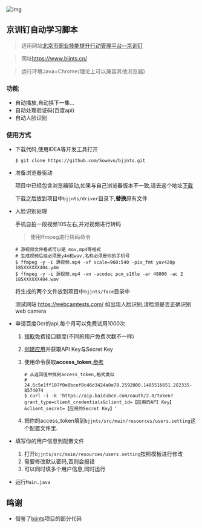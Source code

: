 ![img](https://up.sowevo.com/img/bj_pc.png)

京训钉自动学习脚本
---

> 适用网站[北京市职业技能提升行动管理平台--京训钉](https://www.bjjnts.cn/)

> 网址<https://www.bjjnts.cn/>

> 运行环境Java+Chrome(理论上可以兼容其他浏览器)

### 功能

- 自动播放,自动换下一集...
- 自动处理验证码(百度api)
- 自动人脸识别

### 使用方式

- 下载代码,使用IDEA等开发工具打开

  ```shell
  $ git clone https://github.com/Sowevo/bjjnts.git
  ```

- 准备浏览器驱动

  项目中已经包含浏览器驱动,如果与自己浏览器版本不一致,请去这个地址[下载](https://sites.google.com/a/chromium.org/chromedriver/downloads)

  下载之后放到项目中`bjjnts/driver`目录下,**替换**原有文件

- 人脸识别处理

  手机自拍一段视频10S左右,并对视频进行转码

  > 使用ffmpeg进行转码命令

  ```shell
  # 源视频文件格式可以是 mov,mp4等格式
  # 生成视频后缀必须是y4m和wav,名称必须是你的手机号
  $ ffmpeg -y -i 源视频.mp4 -vf scale=960:540 -pix_fmt yuv420p 185XXXXXX404.y4m
  $ ffmpeg -y -i 源视频.mp4 -vn -acodec pcm_s16le -ar 48000 -ac 2 185XXXXXX404.wav
  ```

  将生成的两个文件放到项目中`bjjnts/face`目录中

  测试网站:https://webcamtests.com/    如出现人脸识别,请检测是否正确识别web camera

- 申请百度Ocr的api,每个月可以免费试用1000次

  1. [领取](https://console.bce.baidu.com/ai/#/ai/ocr/overview/resource/getFree)免费接口额度(不同的用户免费次数不一样)

  2. [创建应用](https://console.bce.baidu.com/ai/#/ai/ocr/overview/index)并获取API Key与Secret Key

  3. 使用命令获取**access_token**,[参考](https://ai.baidu.com/ai-doc/REFERENCE/Ck3dwjhhu)

     ```shell
     # 从返回值中找到access_token,格式类似
     # 24.6c5e1ff107f0e8bcef8c46d3424a0e78.2592000.1485516651.282335-8574074
     $ curl -i -k 'https://aip.baidubce.com/oauth/2.0/token?grant_type=client_credentials&client_id=【应用的API Key】&client_secret=【应用的Secret Key】'
     ```

  4. 把你的access_token填到`bjjnts/src/main/resources/users.setting`这个配置文件里.

- 填写你的用户信息到配置文件

  1. 打开`bjjnts/src/main/resources/users.setting`按照模板进行修改
  2. 需要修改默认密码,否则会报错
  3. 可以同时填多个用户信息,同时运行

- 运行`Main.java`


## 鸣谢
*   借鉴了[bjjnts](https://greasyfork.org/zh-CN/scripts/430451-bjjnts)项目的部分代码
